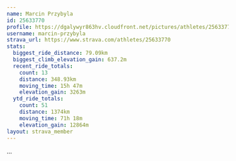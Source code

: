 ```yaml
---
name: Marcin Przybyla
id: 25633770
profile: https://dgalywyr863hv.cloudfront.net/pictures/athletes/25633770/12947173/2/large.jpg
username: marcin-przybyla
strava_url: https://www.strava.com/athletes/25633770
stats:
  biggest_ride_distance: 79.09km
  biggest_climb_elevation_gain: 637.2m
  recent_ride_totals:
    count: 13
    distance: 348.93km
    moving_time: 15h 47m
    elevation_gain: 3263m
  ytd_ride_totals:
    count: 51
    distance: 1374km
    moving_time: 71h 18m
    elevation_gain: 12864m
layout: strava_member
--- 
```

...
